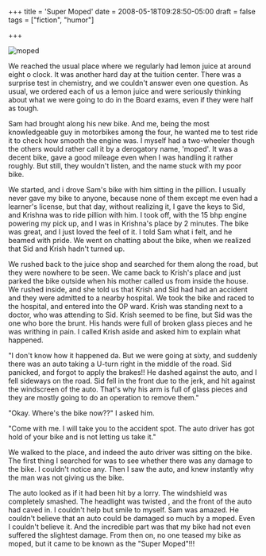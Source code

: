 +++
title = 'Super Moped'
date = 2008-05-18T09:28:50-05:00
draft = false
tags = ["fiction", "humor"]

+++

![moped](/../../img//super-moped.jpg)

We reached the usual place where we regularly had lemon juice at around eight o clock. It was another hard day at the tuition center. There was a surprise test in chemistry, and we couldn't answer even one question. As usual, we ordered each of us a lemon juice and were seriously thinking about what we were going to do in the Board exams, even if they were half as tough.

Sam had brought along his new bike. And me, being the most knowledgeable guy in motorbikes among the four, he wanted me to test ride it to check how smooth the engine was. I myself had a two-wheeler though the others would rather call it by a derogatory name, 'moped'. It was a decent bike, gave a good mileage even when I was handling it rather roughly. But still, they wouldn't listen, and the name stuck with my poor bike.

We started, and i drove Sam's bike with him sitting in the pillion. I usually never gave my bike to anyone, because none of them except me even had a learner's license, but that day, without realizing it, I gave the keys to Sid, and Krishna was to ride pillion with him. I took off, with the 15 bhp engine powering my pick up, and I was in Krishna's place by 2 minutes. The bike was great, and I just loved the feel of it. I told Sam what i felt, and he beamed with pride. We went on chatting about the bike, when we realized that Sid and Krish hadn't turned up.

We rushed back to the juice shop and searched for them along the road, but they were nowhere to be seen. We came back to Krish's place and just parked the bike outside when his mother called us from inside the house. We rushed inside, and she told us that Krish and Sid had had an accident and they were admitted to a nearby hospital. We took the bike and raced to the hospital, and entered into the OP ward.
Krish was standing next to a doctor, who was attending to Sid. Krish seemed to be fine, but Sid was the one who bore the brunt. His hands were full of broken glass pieces and he was writhing in pain. I called Krish aside and asked him to explain what happened.

"I don't know how it happened da. But we were going at sixty, and suddenly there was an auto taking a U-turn right in the middle of the road. Sid panicked, and forgot to apply the brakes!! He dashed against the auto, and I fell sideways on the road. Sid fell in the front due to the jerk, and hit against the windscreen of the auto. That's why his arm is full of glass pieces and they are mostly going to do an operation to remove them."

"Okay. Where's the bike now??" I asked him.

"Come with me. I will take you to the accident spot. The auto driver has got hold of your bike and is not letting us take it."

We walked to the place, and indeed the auto driver was sitting on the bike. The first thing I searched for was to see whether there was any damage to the bike. I couldn't notice any. Then I saw the auto, and knew instantly why the man was not giving us the bike.

The auto looked as if it had been hit by a lorry. The windshield was completely smashed. The headlight was twisted , and the front of the auto had caved in. I couldn't help but smile to myself. Sam was amazed. He couldn't believe that an auto could be damaged so much by a moped. Even I couldn't believe it. And the incredible part was that my bike had not even suffered the slightest damage. From then on, no one teased my bike as moped, but it came to be known as the "Super Moped"!!!